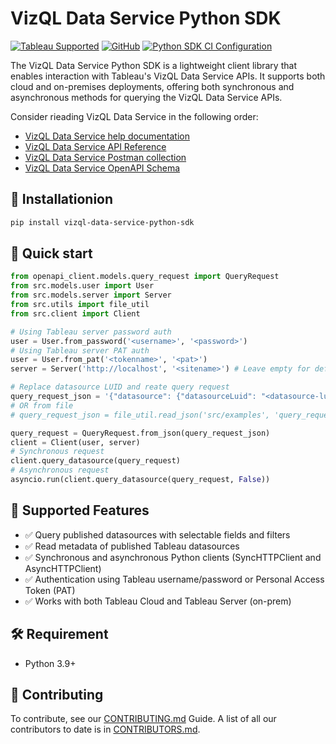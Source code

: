 # VizQL Data Service Python SDK 

[![Tableau Supported](https://img.shields.io/badge/Support%20Level-Tableau%20Supported-53bd92.svg)](https://www.tableau.com/support-levels-it-and-developer-tools)
[![GitHub](https://img.shields.io/badge/license-MIT-brightgreen.svg)](https://raw.githubusercontent.com/Tableau/TabPy/master/LICENSE)
[![Python SDK CI Configuration](https://github.com/tableau/VizQL-Data-Service/actions/workflows/python_gitlab_ci.yml/badge.svg)](https://github.com/tableau/VizQL-Data-Service/actions/workflows/python_gitlab_ci.yml)

The VizQL Data Service Python SDK is a lightweight client library that enables interaction with Tableau's VizQL Data Service APIs. It supports both cloud and on-premises deployments, offering both synchronous and asynchronous methods for querying the VizQL Data Service APIs.

Consider rieading VizQL Data Service in the following order:
- [VizQL Data Service help documentation](https://help.tableau.com/current/api/vizql-data-service/en-us/index.html)
- [VizQL Data Service API Reference](https://help.tableau.com/current/api/vizql-data-service/en-us/reference/index.html)
- [VizQL Data Service Postman collection](https://www.postman.com/salesforce-developers/salesforce-developers/folder/jdy4gr3/vizql-data-service-queries)
- [VizQL Data Service OpenAPI Schema](https://github.com/tableau/VizQL-Data-Service/blob/main/VizQLDataServiceOpenAPISchema.json)

## 🔧 Installationion
```bash
pip install vizql-data-service-python-sdk
```

## 🚀 Quick start

```python
from openapi_client.models.query_request import QueryRequest
from src.models.user import User
from src.models.server import Server
from src.utils import file_util
from src.client import Client

# Using Tableau server password auth
user = User.from_password('<username>', '<password>')
# Using Tableau server PAT auth
user = User.from_pat('<tokenname>', '<pat>')
server = Server('http://localhost', '<sitename>') # Leave empty for default site

# Replace datasource LUID and reate query request
query_request_json = '{"datasource": {"datasourceLuid": "<datasource-luid>"}, "options": {"returnFormat": "OBJECTS"}, "query": {"fields": [{"fieldCaption": "Category"}, {"fieldCaption": "Sales", "function": "SUM"}]}}'
# OR from file
# query_request_json = file_util.read_json('src/examples', 'query_request.json')

query_request = QueryRequest.from_json(query_request_json)
client = Client(user, server)
# Synchronous request
client.query_datasource(query_request)
# Asynchronous request
asyncio.run(client.query_datasource(query_request, False))
```

## 📘 Supported Features
- ✅ Query published datasources with selectable fields and filters
- ✅ Read metadata of published Tableau datasources
- ✅ Synchronous and asynchronous Python clients (SyncHTTPClient and AsyncHTTPClient)
- ✅ Authentication using Tableau username/password or Personal Access Token (PAT)
- ✅ Works with both Tableau Cloud and Tableau Server (on-prem)

## 🛠️ Requirement
- Python 3.9+

## 🤝 Contributing
To contribute, see our [CONTRIBUTING.md](https://github.com/tableau/VizQL-Data-Service/python_sdk/CONTRIBUTING.md) Guide. A list of all our contributors to date is in [CONTRIBUTORS.md](https://github.com/tableau/VizQL-Data-Service/python_sdk/CONTRIBUTORS.md).
